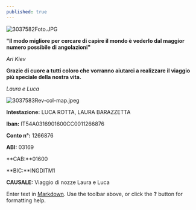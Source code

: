 ```yaml
---
published: true
---
```

![3037582Foto.JPG]({{site.baseurl}}/images/3037582Foto.JPG)

**"Il modo migliore per cercare di capire il mondo è vederlo dal maggior numero possibile di angolazioni"** 

_Ari Kiev_ 

**Grazie di cuore a tutti coloro che vorranno aiutarci a realizzare il viaggio più speciale della nostra vita.**

_Laura e Luca_


![3037583Rev-col-map.jpeg]({{site.baseurl}}/images/3037583Rev-col-map.jpeg)



**Intestazione:** LUCA ROTTA, LAURA BARAZZETTA

**Iban:** IT54A0316901600CC0011266876

**Conto n°:** 1266876

**ABI:** 03169

**CAB:**01600

**BIC:**INGDITM1

**CAUSALE:** Viaggio di nozze Laura e Luca


Enter text in [Markdown](http://daringfireball.net/projects/markdown/). Use the toolbar above, or click the **?** button for formatting help.
